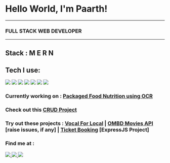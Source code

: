 <!DOCTYPE html>
<html lang="en">
  <body>
    <div>
      <h1>Hello World, I'm Paarth!</h1>
      <hr>
      <h3> FULL STACK WEB DEVELOPER </h3>
       <hr>
        <h2> Stack : M E R N </h2> 
          <h2> Tech I use: </h2>
            <img src="https://img.icons8.com/color/48/000000/html-5.png"/>
           <img src="https://img.icons8.com/color/48/000000/css3.png"/> 
         <img src="https://img.icons8.com/color/48/000000/javascript.png"/> 
          <img src="https://img.icons8.com/color/48/000000/nodejs.png"/> 
          <img src="https://img.icons8.com/color/48/000000/postgreesql.png"/>
        <img src="https://img.icons8.com/officel/48/000000/react.png"/> 
        <img src="https://img.icons8.com/color/48/000000/bootstrap.png"/>
           <div>
        <h3> Currently working on : <a href = "https://github.com/RathoreSPaarth/OCR-JS"> Packaged Food Nutrition using OCR </a> </h3>
          <h3> Check out this <a href = "https://codesandbox.io/s/github/RathoreSPaarth/BusBookingSystem-CRUD"> CRUD Project </a> </h3>
             <h3> Try out these projects : <a href = "https://friendly-heisenberg-1c76a4.netlify.app/">Vocal For Local</a> | <a href = "https://hardcore-villani-5e25f6.netlify.app/"> OMBD Movies API</a>  [raise issues, if any] | <a href = "https://calm-earth-52448.herokuapp.com/"> Ticket Booking</a> [ExpressJS Project]  </h3>
      </div>
      <div>
        <h3>Find me at : </h3>
        <a href = "https://www.linkedin.com/in/paarth-s-rathore/" target = "_blank"> <img src="https://img.icons8.com/color/48/000000/linkedin.png"/> </a>
        <a href = "https://www.hackerrank.com/RA1711003010304" target = "_blank"><img src="https://img.icons8.com/windows/48/000000/hackerrank.png"/> </a>
       <a href = "mailto: paarthsinghrathore1@gmail.com" target = "_blank"> <img src="https://img.icons8.com/fluent/48/000000/gmail.png"/> </a>
      </div>
  </body>
</html>
